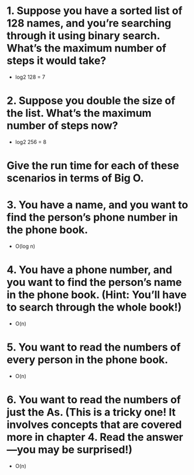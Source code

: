 # 1. Suppose you have a sorted list of 128 names, and you’re searching through it using binary search. What’s the maximum number of steps it would take?

- log2 128 = 7

# 2. Suppose you double the size of the list. What’s the maximum number of steps now?

- log2 256 = 8

# Give the run time for each of these scenarios in terms of Big O.
# 3. You have a name, and you want to find the person’s phone number in the phone book.

- O(log n)

# 4. You have a phone number, and you want to find the person’s name in the phone book. (Hint: You’ll have to search through the whole book!)

- O(n)

# 5. You want to read the numbers of every person in the phone book.

- O(n)

# 6. You want to read the numbers of just the As. (This is a tricky one! It involves concepts that are covered more in chapter 4. Read the answer—you may be surprised!)

- O(n)